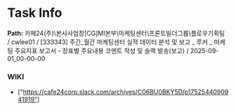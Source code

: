 # Task Info

**Path:** 카페24(주)\본사사업장\[CG]MI본부\마케팅센터\프론트빌더그룹\플로우기획팀 / cwlee01 / [333343] 주간_월간 마케팅센터 실적 데이터 분석 및 보고 _ 루커 _ 마케팅 주요지표 보고서 - 장표별 주요내용 코멘트 작성 및 슬랙 발송(보고) / 2025-09-01_00-00-00

### WIKI
- ["https://cafe24corp.slack.com/archives/C06BU0BKY5D/p1752544090941919"]

